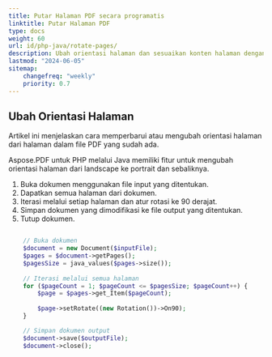 ```yaml
---
title: Putar Halaman PDF secara programatis
linktitle: Putar Halaman PDF
type: docs
weight: 60
url: id/php-java/rotate-pages/
description: Ubah orientasi halaman dan sesuaikan konten halaman dengan orientasi halaman baru menggunakan Java.
lastmod: "2024-06-05"
sitemap:
    changefreq: "weekly"
    priority: 0.7
---
```


## Ubah Orientasi Halaman

Artikel ini menjelaskan cara memperbarui atau mengubah orientasi halaman dari halaman dalam file PDF yang sudah ada.

Aspose.PDF untuk PHP melalui Java memiliki fitur untuk mengubah orientasi halaman dari landscape ke portrait dan sebaliknya.

1. Buka dokumen menggunakan file input yang ditentukan.
1. Dapatkan semua halaman dari dokumen.
1. Iterasi melalui setiap halaman dan atur rotasi ke 90 derajat.
1. Simpan dokumen yang dimodifikasi ke file output yang ditentukan.
1. Tutup dokumen.

```php

    // Buka dokumen
    $document = new Document($inputFile);                
    $pages = $document->getPages();
    $pagesSize = java_values($pages->size());
       
    // Iterasi melalui semua halaman
    for ($pageCount = 1; $pageCount <= $pagesSize; $pageCount++) {
        $page = $pages->get_Item($pageCount);
       
        $page->setRotate((new Rotation())->On90);
    }

    // Simpan dokumen output
    $document->save($outputFile);
    $document->close();
```